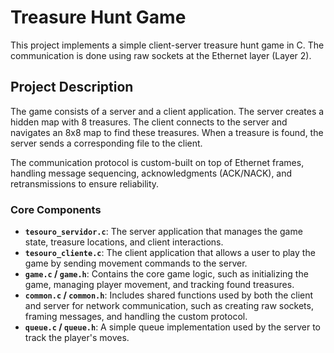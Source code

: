 # Treasure Hunt Game

This project implements a simple client-server treasure hunt game in C. The communication is done using raw sockets at the Ethernet layer (Layer 2).

## Project Description

The game consists of a server and a client application. The server creates a hidden map with 8 treasures. The client connects to the server and navigates an 8x8 map to find these treasures. When a treasure is found, the server sends a corresponding file to the client.

The communication protocol is custom-built on top of Ethernet frames, handling message sequencing, acknowledgments (ACK/NACK), and retransmissions to ensure reliability.

### Core Components

* **`tesouro_servidor.c`**: The server application that manages the game state, treasure locations, and client interactions.
* **`tesouro_cliente.c`**: The client application that allows a user to play the game by sending movement commands to the server.
* **`game.c` / `game.h`**: Contains the core game logic, such as initializing the game, managing player movement, and tracking found treasures.
* **`common.c` / `common.h`**: Includes shared functions used by both the client and server for network communication, such as creating raw sockets, framing messages, and handling the custom protocol.
* **`queue.c` / `queue.h`**: A simple queue implementation used by the server to track the player's moves.
